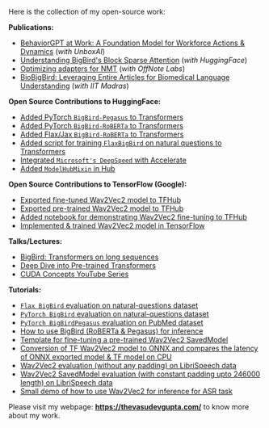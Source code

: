 Here is the collection of my open-source work:

**Publications:**
* [BehaviorGPT at Work: A Foundation Model for Workforce Actions & Dynamics](https://research.unboxai.com/behaviorgpt-foundation-model-workforce.html) (_with UnboxAI_)
* [Understanding BigBird's Block Sparse Attention](https://huggingface.co/blog/big-bird) (_with HuggingFace_)
* [Optimizing adapters for NMT](https://medium.com/offnote-labs/build-a-model-which-can-translate-multiple-indian-languages-to-english-very-efficiently-reduce-55375fb0e1ea) (_with OffNote Labs_)
* [BioBigBird: Leveraging Entire Articles for Biomedical Language Understanding](https://sites.google.com/view/rbcdsairesearchshowcases2023/posters?authuser=0#h.4hipndcyi2vz) (_with IIT Madras_)

**Open Source Contributions to HuggingFace:**
* [Added PyTorch `BigBird-Pegasus` to Transformers](https://github.com/huggingface/transformers/pull/10991)
* [Added PyTorch `BigBird-RoBERTa` to Transformers](https://github.com/huggingface/transformers/pull/10183)
* [Added Flax/Jax `BigBird-RoBERTa` to Transformers](https://github.com/huggingface/transformers/pull/11967)
* [Added script for training `FlaxBigBird` on natural questions to Transformers](https://github.com/huggingface/transformers/pull/12233)
* [Integrated `Microsoft's DeepSpeed` with Accelerate](https://github.com/huggingface/accelerate/pull/82)
* [Added `ModelHubMixin` in Hub](https://github.com/huggingface/huggingface_hub/pull/11)

**Open Source Contributions to TensorFlow (Google):**
* [Exported fine-tuned Wav2Vec2 model to TFHub](https://github.com/tensorflow/tfhub.dev/pull/68)
* [Exported pre-trained Wav2Vec2 model to TFHub](https://github.com/tensorflow/tfhub.dev/pull/65)
* [Added notebook for demonstrating Wav2Vec2 fine-tuning to TFHub](https://github.com/tensorflow/hub/pull/788)
* [Implemented & trained Wav2Vec2 model in TensorFlow](https://github.com/thevasudevgupta/gsoc-wav2vec2/commits?author=thevasudevgupta)

**Talks/Lectures:**
* [BigBird: Transformers on long sequences](https://www.youtube.com/watch?v=G22vNvHmHQ0)
* [Deep Dive into Pre-trained Transformers](https://drive.google.com/file/d/1zUq_decKNqaDkdW6_xZ0lDubo3GNEyij)
* [CUDA Concepts YouTube Series](https://www.youtube.com/playlist?list=PL3xCBlatwrsWQP9ZeCwpmxgHx6BaqXQ1a)

**Tutorials:**
* [`Flax BigBird` evaluation on natural-questions dataset](https://colab.research.google.com/github/vasudevgupta7/bigbird/blob/main/notebooks/evaluate-flax-natural-questions.ipynb)
* [`PyTorch BigBird` evaluation on natural-questions dataset](https://colab.research.google.com/github/vasudevgupta7/bigbird/blob/main/notebooks/evaluate-torch-natural-questions.ipynb)
* [`PyTorch BigBirdPegasus` evaluation on PubMed dataset](https://colab.research.google.com/github/vasudevgupta7/bigbird/blob/main/notebooks/bigbird_pegasus_evaluation.ipynb)
* [How to use BigBird (RoBERTa & Pegasus) for inference](https://colab.research.google.com/github/vasudevgupta7/bigbird/blob/main/notebooks/bigbird-inference.ipynb)
* [Template for fine-tuning a pre-trained Wav2Vec2 SavedModel](https://www.tensorflow.org/hub/tutorials/wav2vec2_saved_model_finetuning)
* [Conversion of TF Wav2Vec2 model to ONNX and compares the latency of ONNX exported model & TF model on CPU](https://colab.research.google.com/github/vasudevgupta7/gsoc-wav2vec2/blob/main/notebooks/wav2vec2_onnx.ipynb)
* [Wav2Vec2 evaluation (without any padding) on LibriSpeech data](https://colab.research.google.com/github/vasudevgupta7/gsoc-wav2vec2/blob/main/notebooks/librispeech_evaluation_WER_3.ipynb)
* [Wav2Vec2 SavedModel evaluation (with constant padding upto 246000 length) on LibriSpeech data](https://colab.research.google.com/github/vasudevgupta7/gsoc-wav2vec2/blob/main/notebooks/librispeech_evaluation_WER_6.ipynb)
* [Small demo of how to use Wav2Vec2 for inference for ASR task](https://colab.research.google.com/github/vasudevgupta7/gsoc-wav2vec2/blob/main/notebooks/wav2vec2-inference.ipynb)

Please visit my webpage: **https://thevasudevgupta.com/** to know more about my work.
